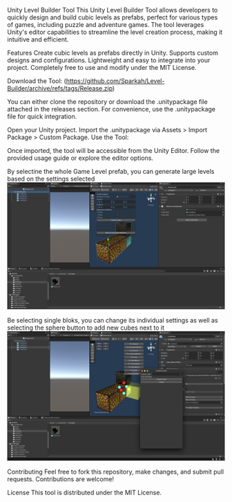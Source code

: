 Unity Level Builder Tool
This Unity Level Builder Tool allows developers to quickly design and build cubic levels as prefabs, perfect for various types of games, including puzzle and adventure games. The tool leverages Unity's editor capabilities to streamline the level creation process, making it intuitive and efficient.

Features
Create cubic levels as prefabs directly in Unity.
Supports custom designs and configurations.
Lightweight and easy to integrate into your project.
Completely free to use and modify under the MIT License.

Download the Tool:
(https://github.com/Sparkah/Level-Builder/archive/refs/tags/Release.zip)

You can either clone the repository or download the .unitypackage file attached in the releases section.
For convenience, use the .unitypackage file for quick integration.

Open your Unity project.
Import the .unitypackage via Assets > Import Package > Custom Package.
Use the Tool:

Once imported, the tool will be accessible from the Unity Editor. Follow the provided usage guide or explore the editor options.

By selectine the whole Game Level prefab, you can generate large levels based on the settings selected
![Generate Large Levels](Assets/LevelBuilder/images/Screenshot_2024-12-04_at_15.50.17.png)


Be selecting single bloks, you can change its individual settings as well as selecting the sphere button to add new cubes next to it
![Single block Image](Assets/LevelBuilder/images/Screenshot_2024-12-04_at_15.50.02.png)


Contributing
Feel free to fork this repository, make changes, and submit pull requests. Contributions are welcome!

License
This tool is distributed under the MIT License.
